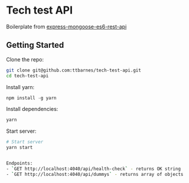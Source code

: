 # Tech test API
Boilerplate from  [express-mongoose-es6-rest-api](https://github.com/KunalKapadia/express-mongoose)

## Getting Started

Clone the repo:
```sh
git clone git@github.com:ttbarnes/tech-test-api.git
cd tech-test-api
```

Install yarn:
```js
npm install -g yarn
```

Install dependencies:
```sh
yarn
```

Start server:
```sh
# Start server
yarn start


Endpoints:
- `GET http://localhost:4040/api/health-check` - returns OK string
- `GET http://localhost:4040/api/dummys` - returns array of objects
